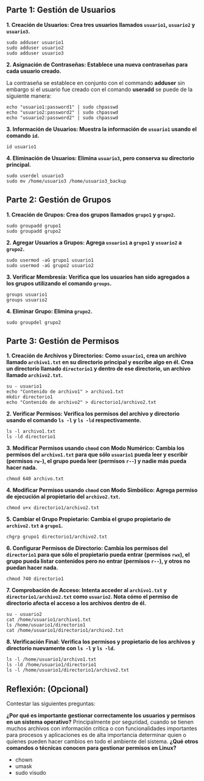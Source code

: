 ## Parte 1: Gestión de Usuarios
__1. Creación de Usuarios: Crea tres usuarios llamados `usuario1`, `usuario2` y `usuario3`.__
~~~
sudo adduser usuario1
sudo adduser usuario2
sudo adduser usuario3
~~~

__2. Asignación de Contraseñas: Establece una nueva contraseñas para cada usuario creado.__

La contraseña se establece en conjunto con el commando __adduser__ sin embargo si el usuario fue creado con el comando __useradd__ se puede de la siguiente manera:
~~~
echo "usuario1:password1" | sudo chpasswd
echo "usuario2:password2" | sudo chpasswd
echo "usuario2:password2" | sudo chpasswd
~~~

__3. Información de Usuarios: Muestra la información de `usuario1` usando el comando `id`.__
~~~
id usuario1
~~~

__4. Eliminación de Usuarios: Elimina `usuario3`, pero conserva su directorio principal.__
~~~
sudo userdel usuario3
sudo mv /home/usuario3 /home/usuario3_backup
~~~

## Parte 2: Gestión de Grupos
__1. Creación de Grupos: Crea dos grupos llamados `grupo1` y `grupo2`.__
~~~
sudo groupadd grupo1
sudo groupadd grupo2
~~~
__2. Agregar Usuarios a Grupos: Agrega `usuario1` a `grupo1` y `usuario2` a `grupo2`.__
~~~
sudo usermod -aG grupo1 usuario1
sudo usermod -aG grupo2 usuario2
~~~
__3. Verificar Membresía: Verifica que los usuarios han sido agregados a los grupos utilizando el comando `groups`.__
~~~
groups usuario1
groups usuario2
~~~

__4. Eliminar Grupo: Elimina `grupo2`.__
~~~
sudo groupdel grupo2
~~~

## Parte 3: Gestión de Permisos
__1. Creación de Archivos y Directorios:__
__Como `usuario1`, crea un archivo llamado `archivo1.txt` en su directorio principal y escribe algo en él.
Crea un directorio llamado `directorio1` y dentro de ese directorio, un archivo llamado `archivo2.txt`.__
~~~
su - usuario1
echo "Contenido de archivo1" > archivo1.txt
mkdir directorio1
echo "Contenido de archivo2" > directorio1/archivo2.txt
~~~

__2. Verificar Permisos: Verifica los permisos del archivo y directorio usando el comando `ls -l` y `ls -ld` respectivamente.__
~~~
ls -l archivo1.txt
ls -ld directorio1
~~~

__3. Modificar Permisos usando `chmod` con Modo Numérico: Cambia los permisos del `archivo1.txt` para que sólo `usuario1` pueda leer y escribir (permisos `rw-`), el grupo pueda leer (permisos `r--`) y nadie más pueda hacer nada.__
~~~
chmod 640 archivo.txt
~~~

__4. Modificar Permisos usando `chmod` con Modo Simbólico: Agrega permiso de ejecución al propietario del `archivo2.txt`.__
~~~
chmod u+x directorio1/archivo2.txt
~~~

__5. Cambiar el Grupo Propietario: Cambia el grupo propietario de `archivo2.txt` a `grupo1`.__
~~~
chgrp grupo1 directorio1/archivo2.txt
~~~

__6. Configurar Permisos de Directorio: Cambia los permisos del `directorio1` para que sólo el propietario pueda entrar (permisos `rwx`), el grupo pueda listar contenidos pero no entrar (permisos `r--`), y otros no puedan hacer nada.__
~~~
chmod 740 directorio1
~~~

__7. Comprobación de Acceso: Intenta acceder al `archivo1.txt` y `directorio1/archivo2.txt` como `usuario2`. Nota cómo el permiso de directorio afecta el acceso a los archivos dentro de él.__
~~~
su - usuario2
cat /home/usuario1/archivo1.txt
ls /home/usuario1/directorio1
cat /home/usuario1/directorio1/archivo2.txt
~~~

__8. Verificación Final: Verifica los permisos y propietario de los archivos y directorio nuevamente con `ls -l` y `ls -ld`.__
~~~
ls -l /home/usuario1/archivo1.txt
ls -ld /home/usuario1/directorio1
ls -l /home/usuario1/directorio1/archivo2.txt
~~~

## Reflexión: (Opcional) 
Contestar las siguientes preguntas:

__¿Por qué es importante gestionar correctamente los usuarios y permisos en un sistema operativo?__
Principalmente por seguridad, cuando se tienen muchos archivos con información crítica o con funcionalidades importantes para procesos y aplicaciones es de alta importancia determinar quien o quienes pueden hacer cambios en todo el ambiente del sistema.
__¿Qué otros comandos o técnicas conocen para gestionar permisos en Linux?__
- chown
- umask
- sudo visudo